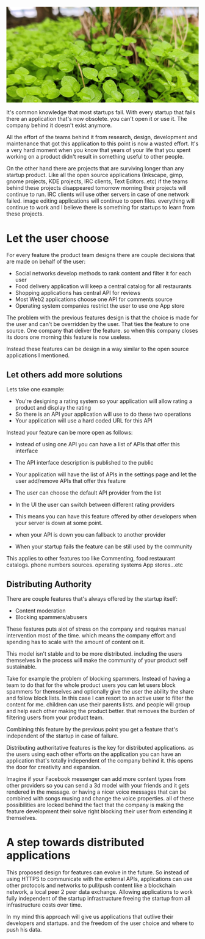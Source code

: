 ![](/public/IMG_20210918_153552.webp)

It's common knowledge that most startups fail. With every startup that fails there an application that's now obsolete. you can't open it or use it. The company behind it doesn't exist anymore.

All the effort of the teams behind it from research, design, development and maintenance that got this application to this point is now a wasted effort. It's a very hard moment when you know that years of your life that you spent working on a product didn't result in something useful to other people.

On the other hand there are projects that are surviving longer than any startup product. Like all the open source applications (Inkscape, gimp, gnome projects, KDE projects, IRC clients, Text Editors..etc) if the teams behind these projects disappeared tomorrow morning their projects will continue to run. IRC clients will use other servers in case of one network failed. image editing applications will continue to open files. everything will continue to work and I believe there is something for startups to learn from these projects.

# Let the user choose

For every feature the product team designs there are couple decisions that are made on behalf of the user:

- Social networks develop methods to rank content and filter it for each user
- Food delivery application will keep a central catalog for all restaurants
- Shopping applications has central API for reviews
- Most Web2 applications choose one API for comments source
- Operating system companies restrict the user to use one App store

The problem with the previous features design is that the choice is made for the user and can't be overridden by the user. That ties the feature to one source. One company that deliver the feature. so when this company closes its doors one morning this feature is now useless.

Instead these features can be design in a way similar to the open source applications I mentioned.

## Let others add more solutions

Lets take one example:
- You're designing a rating system so your application will allow rating a product and display the rating
- So there is an API your application will use to do these two operations
- Your application will use a hard coded URL for this API

Instead your feature can be more open as follows:
- Instead of using one API you can have a list of APIs that offer this interface
- The API interface description is published to the public
- Your application will have the list of APIs in the settings page and let the user add/remove APIs that offer this feature
- The user can choose the default API provider from the list
- In the UI the user can switch between different rating providers


- This means you can have this feature offered by other developers when your server is down at some point.
- when your API is down you can fallback to another provider
- When your startup fails the feature can be still used by the community

This applies to other features too like Commenting, food restaurant catalogs. phone numbers sources. operating systems App stores...etc

## Distributing Authority

There are couple features that's always offered by the startup itself:
- Content moderation
- Blocking spammers/abusers

These features puts alot of stress on the company and requires manual intervention most of the time. which means the company effort and spending has to scale with the amount of content on it.

This model isn't stable and to be more distributed. including the users themselves in the process will make the community of your product self sustainable.

Take for example the problem of blocking spammers. Instead of having a team to do that for the whole product users you can let users block spammers for themselves and optionally give the user the ability the share and follow block lists. In this case I can resort to an active user to filter the content for me. children can use their parents lists. and people will group and help each other making the product better. that removes the burden of filtering users from your product team.

Combining this feature by the previous point you get a feature that's independent of the startup in case of failure.

Distributing authoritative features is the key for distributed applications. as the users using each other efforts on the application you can have an application that's totally independent of the company behind it. this opens the door for creativity and expansion.

Imagine if your Facebook messenger can add more content types from other providers so you can send a 3d model with your friends and it gets rendered in the message. or having a nicer voice messages that can be combined with songs musing and change the voice properties. all of these possibilities are locked behind the fact that the company is making the feature development their solve right blocking their user from extending it themselves.

# A step towards distributed applications

This proposed design for features can evolve in the future. So instead of using HTTPS to communicate with the external APIs, applications can use other protocols and networks to pull/push content like a blockchain network, a local peer 2 peer data exchange. Allowing applications to work fully independent of the startup infrastructure freeing the startup from all infrastructure costs over time.

In my mind this approach will give us applications that outlive their developers and startups. and the freedom of the user choice and where to push his data.
